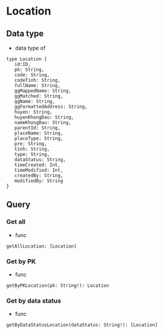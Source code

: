 # Location
## Data type
* data type of
```
type Location {
   id:ID,
   pk: String,
   code: String,
   codeTinh: String,
   fullName: String,
   ggMappedName: String,
   ggMatched: String,
   ggName: String,
   ggFormattedAddress: String,
   huyen: String,
   huyenKhongDau: String,
   nameKhongDau: String,
   parentId: String,
   placeName: String,
   placeType: String,
   pre: String,
   tinh: String,
   type: String,
   dataStatus: String,
   timeCreated: Int,
   timeModified: Int,
   createdBy: String,
   modifiedBy: String 
}
```

## Query
### Get all
* func
```
getAllLocation: [Location]
```

### Get by PK
* func
```
getByPKLocation(pk: String!): Location
```

### Get by data status
* func
```
getByDataStatusLocation(dataStatus: String!): [Location]
```
